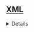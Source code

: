 ## <a href="https://github.com/Hidekithiago/Automacao/blob/master/README.md">XML</a> <br>
<details>
<details><summary><b>GET NODE</b></summary>
  
####  NuGet
  > 
  
####  import
  >using System.Xml;
  
####  Code
  >XmlDocument doc = new XmlDocument();
  ><br>doc.Load("C:/Quaestum/Projetos c#/XML_doc.xml");
  ><br>XmlNodeList elemList = doc.GetElementsByTagName("documentoVinculado");
  ><br>Console.Write("Inicio da busca...");
  ><br>string content = "";
  ><br>for (int i = 0; i < elemList.Count; i++)
  ><br>{
  ><br>content = elemList[i].InnerXml;
  ><br>}
  ><br>Console.WriteLine("Fim da busca.\n");
  ><br>char[] delimiterChars = { '<', '>', '/' };
  ><br>IEnumerable<string> elements = content.Split(delimiterChars).Distinct();
  ><br>Console.WriteLine("Itens encontrados em documentoVinculado:");
  ><br>foreach (string element in elements)
  ><br>{
  ><br>Console.WriteLine(element);
  ><br>}
  
</details>
</details>
